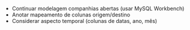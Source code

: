 - Continuar modelagem companhias abertas (usar MySQL Workbench)
- Anotar mapeamento de colunas origem/destino
- Considerar aspecto temporal (colunas de datas, ano, mês)

